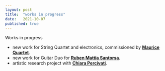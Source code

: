 ```yaml
---
layout: post
title:  "works in progress"
date:   2021-10-07
published: true
---
```


Works in progress

- new work for String Quartet and electronics, commissioned by [**Maurice Quartet**][maurice].
- new work for Guitar Duo for [**Ruben Mattia Santorsa**][ruben].
- artistic research project with [**Chiara Percivati**][chiara].


[maurice]: https://www.quartettomaurice.com/it
[chiara]: https://www.chiarapercivati.net/
[ruben]: https://www.rubenmattiasantorsa.com/